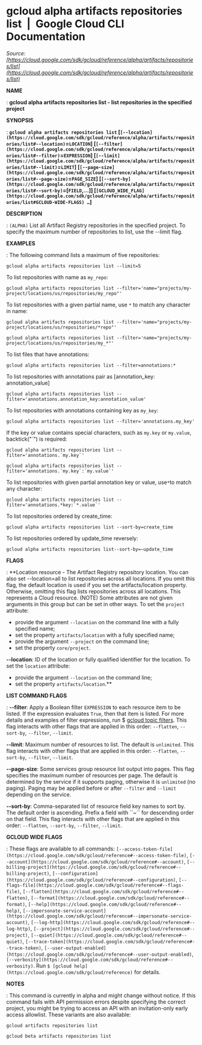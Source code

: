# gcloud alpha artifacts repositories list  |  Google Cloud CLI Documentation

*Source: [https://cloud.google.com/sdk/gcloud/reference/alpha/artifacts/repositories/list](https://cloud.google.com/sdk/gcloud/reference/alpha/artifacts/repositories/list)*

**NAME**

: **gcloud alpha artifacts repositories list - list repositories in the specified project**

**SYNOPSIS**

: **`gcloud alpha artifacts repositories list` [`[--location](https://cloud.google.com/sdk/gcloud/reference/alpha/artifacts/repositories/list#--location)`=`LOCATION`] [`[--filter](https://cloud.google.com/sdk/gcloud/reference/alpha/artifacts/repositories/list#--filter)`=`EXPRESSION`] [`[--limit](https://cloud.google.com/sdk/gcloud/reference/alpha/artifacts/repositories/list#--limit)`=`LIMIT`] [`[--page-size](https://cloud.google.com/sdk/gcloud/reference/alpha/artifacts/repositories/list#--page-size)`=`PAGE_SIZE`] [`[--sort-by](https://cloud.google.com/sdk/gcloud/reference/alpha/artifacts/repositories/list#--sort-by)`=[`FIELD`,…]] [`[GCLOUD_WIDE_FLAG](https://cloud.google.com/sdk/gcloud/reference/alpha/artifacts/repositories/list#GCLOUD-WIDE-FLAGS) …`]**

**DESCRIPTION**

: `(ALPHA)` List all Artifact Registry repositories in the specified
project.
To specify the maximum number of repositories to list, use the --limit flag.

**EXAMPLES**

: The following command lists a maximum of five repositories:

```
gcloud alpha artifacts repositories list --limit=5
```

To list repositories with name as `my_repo`:

```
gcloud alpha artifacts repositories list --filter='name="projects/my-project/locations/us/repositories/my_repo"'
```

To list repositories with a given partial name, use `*` to match any
character in name:

```
gcloud alpha artifacts repositories list --filter='name="projects/my-project/locations/us/repositories/*repo"'
```

```
gcloud alpha artifacts repositories list --filter='name="projects/my-project/locations/us/repositories/my_*"'
```

To list files that have annotations:

```
gcloud alpha artifacts repositories list --filter=annotations:*
```

To list repositories with annotations pair as [annotation_key: annotation_value]

```
gcloud alpha artifacts repositories list --filter='annotations.annotation_key:annotation_value'
```

To list repositories with annotations containing key as `my_key`:

```
gcloud alpha artifacts repositories list --filter='annotations.my_key'
```

If the key or value contains special characters, such as `my.key` or
`my.value`, backtick("`") is required:

```
gcloud alpha artifacts repositories list --filter='annotations.`my.key`'
```

```
gcloud alpha artifacts repositories list --filter='annotations.`my.key`:`my.value`'
```

To list repositories with given partial annotation key or value, use`*`to match any character:

```
gcloud alpha artifacts repositories list --filter='annotations.*key:`*.value`'
```

To list repositories ordered by create_time:

```
gcloud alpha artifacts repositories list --sort-by=create_time
```

To list repositories ordered by update_time reversely:

```
gcloud alpha artifacts repositories list--sort-by=~update_time
````

**FLAGS**

: **Location resource - The Artifact Registry repository location. You can also set
--location=all to list repositories across all locations. If you omit this flag,
the default location is used if you set the artifacts/location property.
Otherwise, omitting this flag lists repositories across all locations. This
represents a Cloud resource. (NOTE) Some attributes are not given arguments in
this group but can be set in other ways.
To set the `project` attribute:

- provide the argument `--location` on the command line with a fully
specified name;
- set the property `artifacts/location` with a fully specified name;
- provide the argument `--project` on the command line;
- set the property `core/project`.

**--location**:
ID of the location or fully qualified identifier for the location.
To set the `location` attribute:

- provide the argument `--location` on the command line;
- set the property `artifacts/location`.**

**LIST COMMAND FLAGS**

: **--filter**:
Apply a Boolean filter `EXPRESSION` to each resource item
to be listed. If the expression evaluates `True`, then that item is
listed. For more details and examples of filter expressions, run $ [gcloud topic filters](https://cloud.google.com/sdk/gcloud/reference/topic/filters). This flag
interacts with other flags that are applied in this order:
`--flatten`, `--sort-by`, `--filter`,
`--limit`.

**--limit**:
Maximum number of resources to list. The default is `unlimited`. This
flag interacts with other flags that are applied in this order:
`--flatten`, `--sort-by`, `--filter`,
`--limit`.

**--page-size**:
Some services group resource list output into pages. This flag specifies the
maximum number of resources per page. The default is determined by the service
if it supports paging, otherwise it is `unlimited` (no paging).
Paging may be applied before or after `--filter` and
`--limit` depending on the service.

**--sort-by**:
Comma-separated list of resource field key names to sort by. The default order
is ascending. Prefix a field with ``~´´ for descending order on that
field. This flag interacts with other flags that are applied in this order:
`--flatten`, `--sort-by`, `--filter`,
`--limit`.

**GCLOUD WIDE FLAGS**

: These flags are available to all commands: `[--access-token-file](https://cloud.google.com/sdk/gcloud/reference#--access-token-file)`,
`[--account](https://cloud.google.com/sdk/gcloud/reference#--account)`, `[--billing-project](https://cloud.google.com/sdk/gcloud/reference#--billing-project)`,
`[--configuration](https://cloud.google.com/sdk/gcloud/reference#--configuration)`,
`[--flags-file](https://cloud.google.com/sdk/gcloud/reference#--flags-file)`,
`[--flatten](https://cloud.google.com/sdk/gcloud/reference#--flatten)`, `[--format](https://cloud.google.com/sdk/gcloud/reference#--format)`, `[--help](https://cloud.google.com/sdk/gcloud/reference#--help)`, `[--impersonate-service-account](https://cloud.google.com/sdk/gcloud/reference#--impersonate-service-account)`,
`[--log-http](https://cloud.google.com/sdk/gcloud/reference#--log-http)`,
`[--project](https://cloud.google.com/sdk/gcloud/reference#--project)`, `[--quiet](https://cloud.google.com/sdk/gcloud/reference#--quiet)`, `[--trace-token](https://cloud.google.com/sdk/gcloud/reference#--trace-token)`, `[--user-output-enabled](https://cloud.google.com/sdk/gcloud/reference#--user-output-enabled)`,
`[--verbosity](https://cloud.google.com/sdk/gcloud/reference#--verbosity)`.
Run `$ [gcloud help](https://cloud.google.com/sdk/gcloud/reference)` for details.

**NOTES**

: This command is currently in alpha and might change without notice. If this
command fails with API permission errors despite specifying the correct project,
you might be trying to access an API with an invitation-only early access
allowlist. These variants are also available:

```
gcloud artifacts repositories list
```

```
gcloud beta artifacts repositories list
```